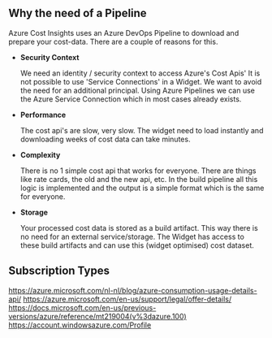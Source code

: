  
## Why the need of a Pipeline

Azure Cost Insights uses an Azure DevOps Pipeline to download and prepare your cost-data. There are a couple of reasons for this. 
- **Security Context**
  
   We need an identity / security context to access Azure's Cost Apis' It is not possible to use 'Service Connections' in a Widget. We want to avoid the need for an additional principal. Using Azure Pipelines we can use the Azure Service Connection which in most cases already exists.

- **Performance**

   The cost api's are slow, very slow. The widget need to load instantly and downloading weeks of cost data can take minutes.

- **Complexity**
   
   There is no 1 simple cost api that works for everyone. There are things like rate cards, the old and the new api, etc. In the build pipeline all this logic is implemented and the output is a simple format which is the same for everyone.  

- **Storage**

   Your processed cost data is stored as a build artifact. This way there is no need for an external service/storage. The Widget has access to these build artifacts and can use this (widget optimised) cost dataset. 
 
## Subscription Types
https://azure.microsoft.com/nl-nl/blog/azure-consumption-usage-details-api/
https://azure.microsoft.com/en-us/support/legal/offer-details/
https://docs.microsoft.com/en-us/previous-versions/azure/reference/mt219004(v%3dazure.100)
https://account.windowsazure.com/Profile
